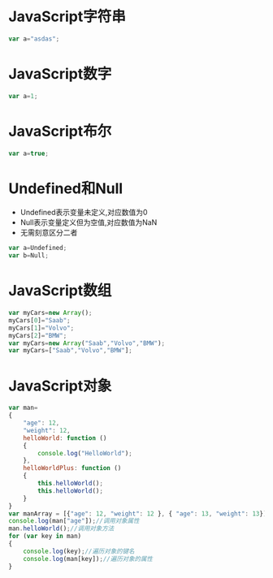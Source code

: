 # JavaScript字符串

```javascript
var a="asdas";
```

# JavaScript数字

```javascript
var a=1;
```

# JavaScript布尔

```javascript
var a=true;
```

# Undefined和Null

* Undefined表示变量未定义,对应数值为0
* Null表示变量定义但为空值,对应数值为NaN
* 无需刻意区分二者

```javascript
var a=Undefined;
var b=Null;
```

# JavaScript数组

```javascript
var myCars=new Array();
myCars[0]="Saab";      
myCars[1]="Volvo";
myCars[2]="BMW";
var myCars=new Array("Saab","Volvo","BMW");
var myCars=["Saab","Volvo","BMW"];
```

# JavaScript对象

```javascript
var man=
{
    "age": 12,
    "weight": 12,
    helloWorld: function ()
    {
        console.log("HelloWorld");
    },
    helloWorldPlus: function ()
    {
        this.helloWorld();
        this.helloWorld();
    }
}
var manArray = [{"age": 12, "weight": 12 }, { "age": 13, "weight": 13}];//定义对象数组
console.log(man["age"]);//调用对象属性
man.helloWorld();//调用对象方法
for (var key in man)
{
    console.log(key);//遍历对象的键名
    console.log(man[key]);//遍历对象的属性
}
```